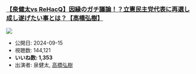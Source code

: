 ### [【泉健太vs ReHacQ】因縁のガチ議論！？立憲民主党代表に再選し成し遂げたい事とは？【高橋弘樹】](https://www.youtube.com/watch?v=Iuj1naDO-vQ)
[![](https://img.youtube.com/vi/Iuj1naDO-vQ/hqdefault.jpg)](https://www.youtube.com/watch?v=Iuj1naDO-vQ)
-   公開日: 2024-09-15
-   視聴数: 144,121
-   **いいね数: 1,353**
-   出演者: 泉健太, [高橋弘樹](/rehacq_fan/people/高橋弘樹 "wikilink")
